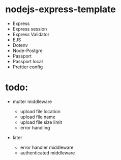 # nodejs-express-template

-   Express
-   Express session
-   Express Validator
-   EJS
-   Dotenv
-   Node-Postgre
-   Passport
-   Passport local
-   Prettier config


# todo:
- multer middleware
    - upload file location
    - upload file name
    - upload file size limit
    - error handling


- later
    - error handler middleware
    - authenticated middleware